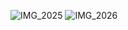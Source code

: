 ![IMG_2025](https://github.com/user-attachments/assets/40bdad5b-047e-46c5-8192-e2318380efc3)
![IMG_2026](https://github.com/user-attachments/assets/f2aa7128-ebd9-44a6-9ede-1faa95454c9e)
